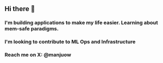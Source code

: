## Hi there 👋

### I'm building applications to make my life easier. Learning about mem-safe paradigms.
### I'm looking to contribute to ML Ops and Infrastructure
### Reach me on X: @manjuow


<!--
**manjushettar/manjushettar** is a ✨ _special_ ✨ repository because its `README.md` (this file) appears on your GitHub profile.

Here are some ideas to get you started:

- 🔭 I’m currently working on ...
- 🌱 I’m currently learning ...
- 👯 I’m looking to collaborate on ...
- 🤔 I’m looking for help with ...
- 💬 Ask me about ...
- 📫 How to reach me: ...
- 😄 Pronouns: ...
- ⚡ Fun fact: ...
-->
